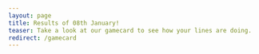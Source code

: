 ```yaml
---
layout: page
title: Results of 08th January!
teaser: Take a look at our gamecard to see how your lines are doing.
redirect: /gamecard
---
```

